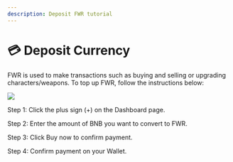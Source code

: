 ```yaml
---
description: Deposit FWR tutorial
---
```


# 💳 Deposit Currency

FWR is used to make transactions such as buying and selling or upgrading characters/weapons. To top up FWR, follow the instructions below:

![](../.gitbook/assets/2021-12-07\_18-55-11.png)

Step 1: Click the plus sign (+) on the Dashboard page.

Step 2: Enter the amount of BNB you want to convert to FWR.

Step 3: Click Buy now to confirm payment.&#x20;

Step 4: Confirm payment on your Wallet.
